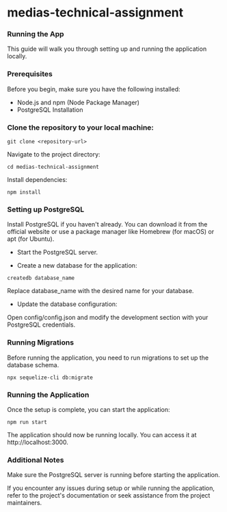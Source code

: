 # medias-technical-assignment

### Running the App

This guide will walk you through setting up and running the application locally.

### Prerequisites

Before you begin, make sure you have the following installed:

- Node.js and npm (Node Package Manager)
- PostgreSQL Installation

### Clone the repository to your local machine:

`git clone <repository-url>`

Navigate to the project directory:

`cd medias-technical-assignment`

Install dependencies:

`npm install`

### Setting up PostgreSQL

Install PostgreSQL if you haven't already. You can download it from the official website or use a package manager like Homebrew (for macOS) or apt (for Ubuntu).

- Start the PostgreSQL server.

- Create a new database for the application:

`createdb database_name`

Replace database_name with the desired name for your database.

- Update the database configuration:

Open config/config.json and modify the development section with your PostgreSQL credentials.

### Running Migrations

Before running the application, you need to run migrations to set up the database schema.

`npx sequelize-cli db:migrate`

### Running the Application

Once the setup is complete, you can start the application:

`npm run start`

The application should now be running locally. You can access it at http://localhost:3000.

### Additional Notes

Make sure the PostgreSQL server is running before starting the application.

If you encounter any issues during setup or while running the application, refer to the project's documentation or seek assistance from the project maintainers.
